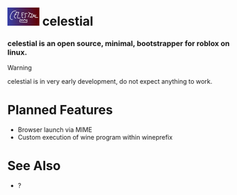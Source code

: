 # <img src="assets/celestial.png" width=72> celestial
### celestial is an open source, minimal, bootstrapper for roblox on linux.

> [!WARNING]
> celestial is in very early development, do not expect anything to work.

# Planned Features
+ Browser launch via MIME
+ Custom execution of wine program within wineprefix

# See Also
+ ?